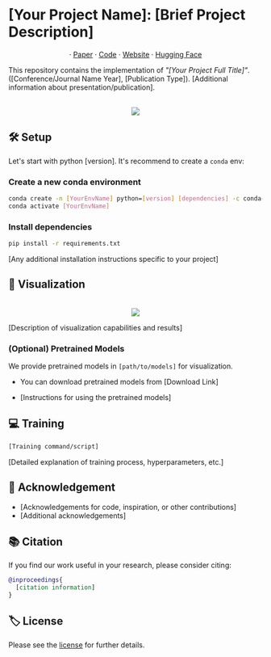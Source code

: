 # [Your Project Name]: [Brief Project Description]

<p align="center">
·
<a href="[Link to your paper/publication]">Paper</a>
·
<a href="[Link to your GitHub repository]">Code</a>
·
<a href="[Link to your project website]">Website</a>
·
<a href="[Link to your Hugging Face model/dataset]">Hugging Face</a>
</p>

This repository contains the implementation of *"[Your Project Full Title]"*. ([Conference/Journal Name Year], [Publication Type]). [Additional information about presentation/publication].

<p align="center">
    <br>
    <img src="figures/[your-framework-image].png"/>
    <br>
<p>

## 🛠️ Setup
Let's start with python [version]. It's recommend to create a `conda` env:

### Create a new conda environment 
```bash
conda create -n [YourEnvName] python=[version] [dependencies] -c conda-forge -y
conda activate [YourEnvName]
```

### Install dependencies
```bash
pip install -r requirements.txt
```

[Any additional installation instructions specific to your project]

## 👀 Visualization

<p align="center">
    <br>
    <img src="figures/[your-visualization-image].png"/>
    <br>
<p>

[Description of visualization capabilities and results]

### (Optional) Pretrained Models
We provide pretrained models in `[path/to/models]` for visualization.

* You can download pretrained models from [Download Link]

* [Instructions for using the pretrained models]

## 💻 Training
```bash
[Training command/script]
```

[Detailed explanation of training process, hyperparameters, etc.]

## 🙏 Acknowledgement
* [Acknowledgements for code, inspiration, or other contributions]
* [Additional acknowledgements]

## 📚 Citation
If you find our work useful in your research, please consider citing:
```bibtex
@inproceedings{
  [citation information]
}
```

## 🏷️ License
Please see the [license](LICENSE) for further details.
